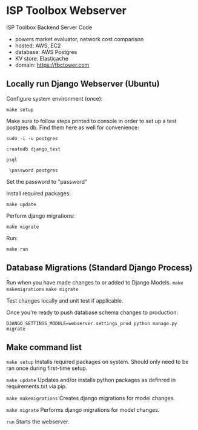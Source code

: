 # ISP Toolbox Webserver
ISP Toolbox Backend Server Code
- powers market evaluator, network cost comparison
- hosted: AWS, EC2
- database: AWS Postgres
- KV store: Elasticache
- domain: https://fbctower.com

## Locally run Django Webserver (Ubuntu)
Configure system environment (once):

`make setup`

Make sure to follow steps printed to console in order to set up a test postgres db. Find them here as well for convenience:

`sudo -i -u postgres`

`createdb django_test`

`psql`

` \password postgres`

Set the password to "password"


Install required packages:

`make update`

Perform django migrations:

`make migrate`

Run:

`make run`

## Database Migrations (Standard Django Process)
Run when you have made changes to or added to Django Models.
`make makemigrations`
`make migrate`

Test changes locally and unit test if applicable.

Once you're ready to push database schema changes to production:

`DJANGO_SETTINGS_MODULE=webserver.settings_prod python manage.py migrate`

## Make command list
`make setup`
Installs required packages on system. Should only need to be ran once during first-time setup.

`make update`
Updates and/or installs python packages as definred in requirements.txt via pip.

`make makemigrations`
Creates django migrations for model changes.

`make migrate`
Performs django migrations for model changes.

`run`
Starts the webserver.


